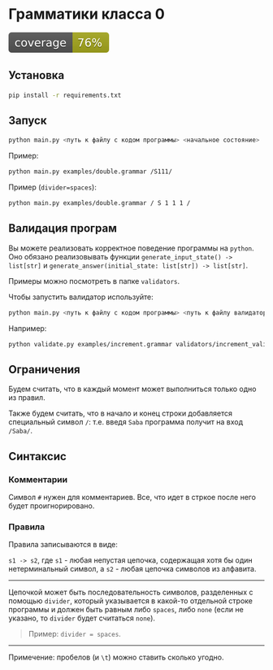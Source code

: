 # Грамматики класса 0

![Coverage](./coverage.svg)

## Установка

```bash
pip install -r requirements.txt
```

## Запуск

```bash
python main.py <путь к файлу с кодом программы> <начальное состояние>
```

Пример:

```bash
python main.py examples/double.grammar /S111/
```

Пример (`divider=spaces`):

```bash
python main.py examples/double.grammar / S 1 1 1 /
```

## Валидация програм

Вы можете реализовать корректное поведение программы на `python`.
Оно обязано реализовывать функции `generate_input_state() -> list[str]` и `generate_answer(initial_state: list[str]) -> list[str]`.

Примеры можно посмотреть в папке `validators`.

Чтобы запустить валидатор используйте:

```bash
python main.py <путь к файлу с кодом программы> <путь к файлу валидатора> --count=[количество тестов] --verbose=[false | true]
```

Например:

```bash
python validate.py examples/increment.grammar validators/increment_validator.py -c=100 -v=false
```

## Ограничения

Будем считать, что в каждый момент может выполниться только одно из правил.

Также будем считать, что в начало и конец строки добавляется специальный символ `/`:
т.е. введя `Saba` программа получит на вход `/Saba/`.

## Синтаксис

### Комментарии

Символ `#` нужен для комментариев. Все, что идет в стркое после него будет проигнорировано.

### Правила

Правила записываются в виде:

`s1 -> s2`, где `s1` - любая непустая цепочка, содержащая хотя бы один нетерминальный символ, а `s2` - любая цепочка символов из алфавита.

---

Цепочкой может быть последовательность символов, разделенных с помощью `divider`, который указывается в какой-то отдельной строке программы и должен быть равным либо `spaces`, либо `none` (если не указано, то `divider` будет считаться `none`).

> Пример: `divider = spaces`.

---

Примечение: пробелов (и `\t`) можно ставить сколько угодно.
